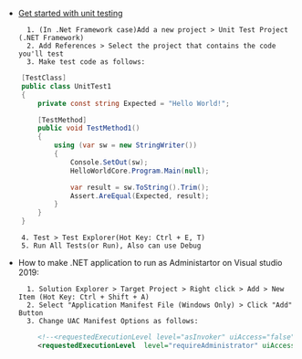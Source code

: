 * [Get started with unit testing](https://docs.microsoft.com/en-us/visualstudio/test/getting-started-with-unit-testing?view=vs-2019&tabs=xunit)

        1. (In .Net Framework case)Add a new project > Unit Test Project (.NET Framework)
        2. Add References > Select the project that contains the code you'll test
        3. Make test code as follows:
``` csharp
    [TestClass]
    public class UnitTest1
    {
        private const string Expected = "Hello World!";

        [TestMethod]
        public void TestMethod1()
        {
            using (var sw = new StringWriter())
            {
                Console.SetOut(sw);
                HelloWorldCore.Program.Main(null);

                var result = sw.ToString().Trim();
                Assert.AreEqual(Expected, result);
            }
        }
    }
```
        4. Test > Test Explorer(Hot Key: Ctrl + E, T)
        5. Run All Tests(or Run), Also can use Debug


* How to make .NET application to run as Administartor on Visual studio 2019:

        1. Solution Explorer > Target Project > Right click > Add > New Item (Hot Key: Ctrl + Shift + A)
        2. Select "Application Manifest File (Windows Only) > Click "Add" Button
        3. Change UAC Manifest Options as follows:

``` xml
        <!--<requestedExecutionLevel level="asInvoker" uiAccess="false" />-->
        <requestedExecutionLevel  level="requireAdministrator" uiAccess="false" />
```